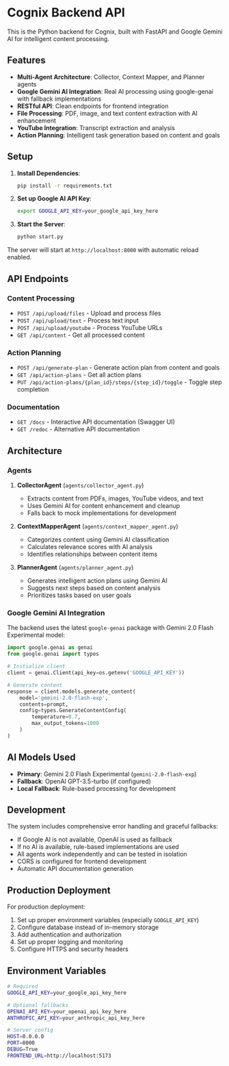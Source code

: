 # Cognix Backend API

This is the Python backend for Cognix, built with FastAPI and Google Gemini AI for intelligent content processing.

## Features

- **Multi-Agent Architecture**: Collector, Context Mapper, and Planner agents
- **Google Gemini AI Integration**: Real AI processing using google-genai with fallback implementations
- **RESTful API**: Clean endpoints for frontend integration
- **File Processing**: PDF, image, and text content extraction with AI enhancement
- **YouTube Integration**: Transcript extraction and analysis
- **Action Planning**: Intelligent task generation based on content and goals

## Setup

1. **Install Dependencies**:
   ```bash
   pip install -r requirements.txt
   ```

2. **Set up Google AI API Key**:
   ```bash
   export GOOGLE_API_KEY=your_google_api_key_here
   ```

3. **Start the Server**:
   ```bash
   python start.py
   ```

The server will start at `http://localhost:8000` with automatic reload enabled.

## API Endpoints

### Content Processing
- `POST /api/upload/files` - Upload and process files
- `POST /api/upload/text` - Process text input
- `POST /api/upload/youtube` - Process YouTube URLs
- `GET /api/content` - Get all processed content

### Action Planning
- `POST /api/generate-plan` - Generate action plan from content and goals
- `GET /api/action-plans` - Get all action plans
- `PUT /api/action-plans/{plan_id}/steps/{step_id}/toggle` - Toggle step completion

### Documentation
- `GET /docs` - Interactive API documentation (Swagger UI)
- `GET /redoc` - Alternative API documentation

## Architecture

### Agents

1. **CollectorAgent** (`agents/collector_agent.py`)
   - Extracts content from PDFs, images, YouTube videos, and text
   - Uses Gemini AI for content enhancement and cleanup
   - Falls back to mock implementations for development

2. **ContextMapperAgent** (`agents/context_mapper_agent.py`)
   - Categorizes content using Gemini AI classification
   - Calculates relevance scores with AI analysis
   - Identifies relationships between content items

3. **PlannerAgent** (`agents/planner_agent.py`)
   - Generates intelligent action plans using Gemini AI
   - Suggests next steps based on content analysis
   - Prioritizes tasks based on user goals

### Google Gemini AI Integration

The backend uses the latest `google-genai` package with Gemini 2.0 Flash Experimental model:

```python
import google.genai as genai
from google.genai import types

# Initialize client
client = genai.Client(api_key=os.getenv('GOOGLE_API_KEY'))

# Generate content
response = client.models.generate_content(
    model='gemini-2.0-flash-exp',
    contents=prompt,
    config=types.GenerateContentConfig(
        temperature=0.7,
        max_output_tokens=1000
    )
)
```

## AI Models Used

- **Primary**: Gemini 2.0 Flash Experimental (`gemini-2.0-flash-exp`)
- **Fallback**: OpenAI GPT-3.5-turbo (if configured)
- **Local Fallback**: Rule-based processing for development

## Development

The system includes comprehensive error handling and graceful fallbacks:

- If Google AI is not available, OpenAI is used as fallback
- If no AI is available, rule-based implementations are used
- All agents work independently and can be tested in isolation
- CORS is configured for frontend development
- Automatic API documentation generation

## Production Deployment

For production deployment:

1. Set up proper environment variables (especially `GOOGLE_API_KEY`)
2. Configure database instead of in-memory storage
3. Add authentication and authorization
4. Set up proper logging and monitoring
5. Configure HTTPS and security headers

## Environment Variables

```bash
# Required
GOOGLE_API_KEY=your_google_api_key_here

# Optional fallbacks
OPENAI_API_KEY=your_openai_api_key_here
ANTHROPIC_API_KEY=your_anthropic_api_key_here

# Server config
HOST=0.0.0.0
PORT=8000
DEBUG=True
FRONTEND_URL=http://localhost:5173
```